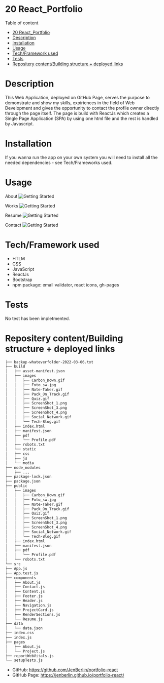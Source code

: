 # 20 React_Portfolio

Table of content

- [20 React_Portfolio](#20-react_portfolio)
- [Description](#description)
- [Installation](#installation)
- [Usage](#usage)
- [Tech/Framework used](#techframework-used)
- [Tests](#tests)
- [Repositery content/Building structure + deployed links](#repositery-contentbuilding-structure--deployed-links)

# Description

This Web Application, deployed on GitHub Page, serves the purpose to demonstrate and show my skills, expiriences in the field of Web Development and gives the opportunity to contact the profile owner directly through the page itself. The page is build with ReactJs which creates a Single Page Application (SPA) by using one html file and the rest is handled by Javascript.

# Installation

If you wanna run the app on your own system you will need to install all the needed dependencies - see Tech/Frameworks used.

# Usage

About
![Getting Started](./portfolio-react/build/images/ScreenShot_1.png)

Works
![Getting Started](./portfolio-react/build/images/ScreenShot_2.png)

Resume
![Getting Started](./portfolio-react/build/images/ScreenShot_3.png)

Contact
![Getting Started](./portfolio-react/build/images/ScreenShot_4.png)

# Tech/Framework used

- HTLM
- CSS
- JavaScript
- ReactJs
- Bootstrap
- npm package: email validator, react icons, gh-pages

# Tests

No test has been impletmented.

# Repositery content/Building structure + deployed links

```bash
├── backup-whateverfolder-2022-03-06.txt
├── build
│   ├── asset-manifest.json
│   ├── images
│   │   ├── Carbon_Down.gif
│   │   ├── Foto_sw.jpg
│   │   ├── Note-Taker.gif
│   │   ├── Pack_On_Track.gif
│   │   ├── Quiz.gif
│   │   ├── ScreenShot_1.png
│   │   ├── ScreenShot_3.png
│   │   ├── ScreenShot_4.png
│   │   ├── Social_Network.gif
│   │   └── Tech-Blog.gif
│   ├── index.html
│   ├── manifest.json
│   ├── pdf
│   │   └── Profile.pdf
│   ├── robots.txt
│   └── static
│   ├── css
│   ├── js
│   └── media
├── node_modules
│   ├── ...
├── package-lock.json
├── package.json
├── public
│   ├── images
│   │   ├── Carbon_Down.gif
│   │   ├── Foto_sw.jpg
│   │   ├── Note-Taker.gif
│   │   ├── Pack_On_Track.gif
│   │   ├── Quiz.gif
│   │   ├── ScreenShot_1.png
│   │   ├── ScreenShot_3.png
│   │   ├── ScreenShot_4.png
│   │   ├── Social_Network.gif
│   │   └── Tech-Blog.gif
│   ├── index.html
│   ├── manifest.json
│   ├── pdf
│   │   └── Profile.pdf
│   └── robots.txt
└── src
├── App.js
├── App.test.js
├── components
│   ├── About.js
│   ├── Contact.js
│   ├── Content.js
│   ├── Footer.js
│   ├── Header.js
│   ├── Navigation.js
│   ├── ProjectCard.js
│   ├── RenderSections.js
│   └── Resume.js
├── data
│   └── data.json
├── index.css
├── index.js
├── pages
│   ├── About.js
│   └── Project.js
├── reportWebVitals.js
└── setupTests.js
```

- GitHub: https://github.com/JenBerlin/portfolio-react
- GitHub Page: https://jenberlin.github.io/portfolio-react/
